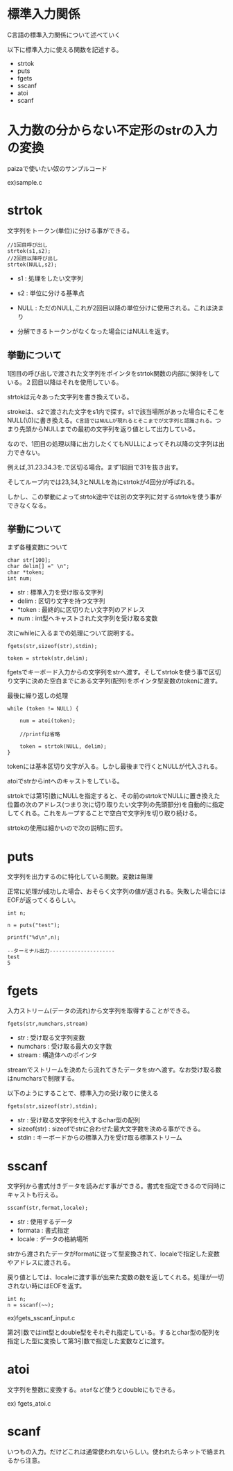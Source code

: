 # 標準入力関係

C言語の標準入力関係について述べていく

以下に標準入力に使える関数を記述する。

- strtok
- puts
- fgets
- sscanf
- atoi
- scanf

# 入力数の分からない不定形のstrの入力の変換

paizaで使いたい奴のサンプルコード

ex)sample.c

# strtok

文字列をトークン(単位)に分ける事ができる。

```
//1回目呼び出し
strtok(s1,s2);
//2回目以降呼び出し
strtok(NULL,s2);
```
- s1 : 処理をしたい文字列 
- s2 : 単位に分ける基準点
- NULL : ただのNULL,これが2回目以降の単位分けに使用される。これは決まり

- 分解できるトークンがなくなった場合にはNULLを返す。
## 挙動について

1回目の呼び出しで渡された文字列をポインタをstrtok関数の内部に保持をしている。２回目以降はそれを使用している。

strtokは元々あった文字列を書き換えている。

strokeは、s2で渡された文字をs1内で探す。s1で該当場所があった場合にそこをNULL(\0)に書き換える。`C言語ではNULLが現れるとそこまでが文字列と認識される。`つまり先頭からNULLまでの最初の文字列を返り値として出力している。

なので、1回目の処理以降に出力したくてもNULLによってそれ以降の文字列は出力できない。

例えば,31.23.34.3を.で区切る場合。まず1回目で31を抜き出す。

そしてループ内では23,34,3とNULLを為にstrtokが4回分が呼ばれる。

しかし、この挙動によってstrtok途中では別の文字列に対するstrtokを使う事ができなくなる。

## 挙動について

まず各種変数について

```
char str[100];
char delim[] =" \n";
char *token;
int num;
```

- str : 標準入力を受け取る文字列
- delim : 区切り文字を持つ文字列
- *token : 最終的に区切りたい文字列のアドレス
- num : int型へキャストされた文字列を受け取る変数

次にwhileに入るまでの処理について説明する。

```
fgets(str,sizeof(str),stdin);

token = strtok(str,delim);
```

fgetsでキーボード入力からの文字列をstrへ渡す。そしてstrtokを使う事で区切り文字に決めた空白までにある文字列(配列)をポインタ型変数のtokenに渡す。

最後に繰り返しの処理

```
while (token != NULL) {

    num = atoi(token);

    //printfは省略

    token = strtok(NULL, delim);
}
```

tokenには基本区切り文字が入る。しかし最後まで行くとNULLが代入される。

atoiでstrからintへのキャストをしている。

strtokでは第1引数にNULLを指定すると、その前のstrtokでNULLに置き換えた位置の次のアドレス(つまり次に切り取りたい文字列の先頭部分)を自動的に指定してくれる。これをループすることで空白で文字列を切り取り続ける。

strtokの使用は細かいので次の説明に回す。


# puts

文字列を出力するのに特化している関数。変数は無理

正常に処理が成功した場合、おそらく文字列の値が返される。失敗した場合にはEOFが返ってくるらしい。

```
int n;

n = puts("test");

printf("%d\n",n);

--ターミナル出力---------------------
test
5
```

# fgets

入力ストリーム(データの流れ)から文字列を取得することができる。

```
fgets(str,numchars,stream)
```
- str : 受け取る文字列変数
- numchars : 受け取る最大の文字数
- stream : 構造体へのポインタ

streamでストリームを決めたら流れてきたデータをstrへ渡す。なお受け取る数はnumcharsで制限する。

以下のようにすることで、標準入力の受け取りに使える

```
fgets(str,sizeof(str),stdin);
```

- str : 受け取る文字列を代入するchar型の配列
- sizeof(str) : sizeofでstrに合わせた最大文字数を決める事ができる。
- stdin : キーボードからの標準入力を受け取る標準ストリーム

# sscanf

文字列から書式付きデータを読みだす事ができる。書式を指定できるので同時にキャストも行える。

```
sscanf(str,format,locale);
```

- str : 使用するデータ
- formata : 書式指定
- locale : データの格納場所

strから渡されたデータがformatに従って型変換されて、localeで指定した変数やアドレスに渡される。

戻り値としては、localeに渡す事が出来た変数の数を返してくれる。処理が一切されない時にはEOFを返す。

```
int n;
n = sscanf(~~);
```
ex)fgets_sscanf_input.c

第2引数ではint型とdouble型をそれぞれ指定している。するとchar型の配列を指定した型に変換して第3引数で指定した変数などに渡す。

# atoi

文字列を整数に変換する。`atof`など使うとdoubleにもできる。

ex) fgets_atoi.c


# scanf

いつもの入力。だけどこれは通常使われないらしい。使われたらネットで絡まれるから注意。